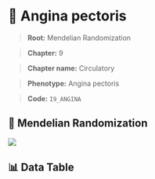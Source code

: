 # 🧪 Angina pectoris

> **Root:** Mendelian Randomization

> **Chapter:** 9  

> **Chapter name:** Circulatory

> **Phenotype:** Angina pectoris  

> **Code:** `I9_ANGINA`

## 🧬 Mendelian Randomization  

<img src="/MR/Figures/Forward/I9_ANGINA.png"/>

## 📊 Data Table

<CsvTableMRF src="/public/MR/Data/Forward/I9_ANGINA.csv"/>
